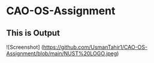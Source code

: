 # CAO-OS-Assignment
## This is Output

![Screenshot] (https://github.com/UsmanTahir1/CAO-OS-Assignment/blob/main/NUST%20LOGO.jpeg)
  
  
